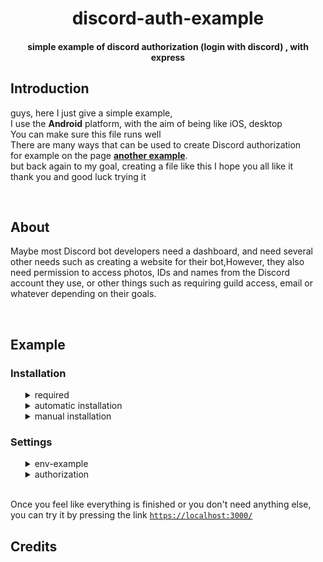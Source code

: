 <div align="center">
  <h1>discord-auth-example</h1>
  <h4>simple example of discord authorization (login with discord) , with express</h4>
</div>
<div align="left">
  <h2>Introduction</h2>
  <p> guys, here I just give a simple example,<br> 
    I use the <strong>Android</strong> platform, with the aim of being like iOS, desktop<br>
    You can make sure this file runs well <br>
    There are many ways that can be used to create Discord authorization <br>
    for example on the page <strong><a href="https://discordjs.guide/oauth2/#implicit-grant-flow">another example</a></strong>.<br>
    but back again to my goal, creating a file like this I hope you all like it <br>
    thank you and good luck trying it</p><br>

  <h2>About</h2>
  <p>Maybe most Discord bot developers need a dashboard, and need several other needs such as creating a website for their bot,However, they also need permission to access photos, IDs and names from the Discord account they use, or other things such as requiring guild access, email or whatever depending on their goals.</p><br>

  <h2>Example</h2>
  <h3>Installation</h3>
  <ul>
  <details>
    <summary>required</summary>
    <ul>
      <li><strong>nodejs v16</strong> or the latest version</li>
      <li><strong>express</strong></li> 
      <li><strong>axios</strong></li>
      <li><strong>node-fetch</strong></li>
    </ul>
  </details>
  <details>
    <summary>automatic installation</summary>
    <h5>git clone</h5>
    <p>clone this project with an example like this on your terminal <br>
    <code>git clone https://github.com/Drnk-28/discord-auth-example.git</code></p>
    <p>after that, you can manage everything starting from <a href="#settings">this</a><br>after that run it with <code>node .</code> on your terminal</p>
  </details>
  
  <details>
    <summary>manual installation</summary>
    <h5>download repository</h5>
    <p>You can download <a href="https://github.com/Drnk-28/discord-auth-example/archive/refs/heads/master.zip">this repository</a> on the main page of this repository<br>After that, you can paste all the files in it into your file editor, and don't forget to fill in everything you need in the <a href="#settings">settings</a> section.<br>After that, you can run the file with <code>node .</code> in your terminal </p>
  </details>
  </ul>
  <h3 id="settings">Settings</h3>  
  <ul>
  <details>
    <summary>env-example</summary>
    <pre>clientId=<br>clientSecret=<br>redirectURL=</pre>
    <p>You can get your clientId and clientSecret on the <a href="https://discord.com/developers/applications"> discord developer portal </a>website, there you must have an application, and if there is no application yet, you need to create one first. if so, you just need to select the application and go to the <strong>OAuth2</strong> menu, and select the general page, and do the same as in the screenshot below
<img src="/public/image/Example-1.jpg" alt="Example 1"> <br>
     for the <code>redirectURL=</code> you can fill it with <code>https://localhost:3000/login</code> or with <code>https://yourcoolwebsite.domain/login</code>
    </p>
  </details>

  <details>
    <summary>authorization</summary>
    <p>the file below is located in <a href="/views/home.ejs"><code>home.ejs</code></a></p>
    <code>&lt;a href="Your authorization link is here" class="login"&gt;Login&lt;span&gt;&lt;/span&gt;&lt;i class="bx bx-rocket"&gt;&lt;/i&gt;&lt;/a&gt;</code>
<p>You can get the authorization link from the Discord developer portal website, it is located in the OAuth2 menu, on the URL Generator page
do exactly the same as the example below
<img src="/public/image/Example-2.jpg" alt="Example 2"/>
</p>
  </details> <br>
  </ul>
  <p>Once you feel like everything is finished or you don't need anything else, you can try it by pressing the link <a href="https://localhost:3000/"><code>https://localhost:3000/</code><a></p>
  <h2>Credits</h2>

</div>
